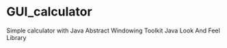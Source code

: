 # GUI_calculator

Simple calculator with Java Abstract Windowing Toolkit
Java Look And Feel Library  
